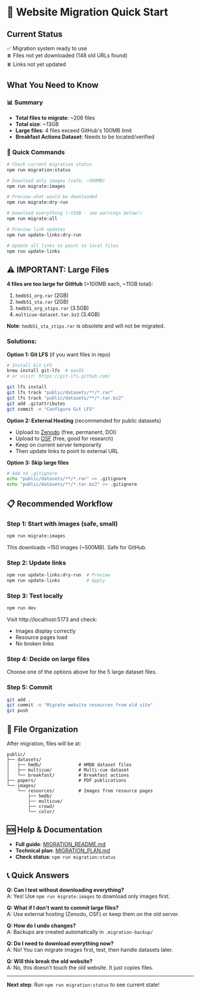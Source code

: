 # 🚀 Website Migration Quick Start

## Current Status
✅ Migration system ready to use  
⏸️ Files not yet downloaded (148 old URLs found)  
⏸️ Links not yet updated

## What You Need to Know

### 📊 Summary
- **Total files to migrate**: ~206 files
- **Total size**: ~13GB
- **Large files**: 4 files exceed GitHub's 100MB limit
- **Breakfast Actions Dataset**: Needs to be located/verified

### 🎯 Quick Commands

```bash
# Check current migration status
npm run migration:status

# Download only images (safe, ~500MB)
npm run migrate:images

# Preview what would be downloaded
npm run migrate:dry-run

# Download everything (~15GB - see warnings below!)
npm run migrate:all

# Preview link updates
npm run update-links:dry-run

# Update all links to point to local files
npm run update-links
```

## ⚠️ IMPORTANT: Large Files

**4 files are too large for GitHub** (>100MB each, ~11GB total):
1. `hmdb51_org.rar` (2GB)
2. `hmdb51_sta.rar` (2GB)
3. `hmdb51_org_stips.rar` (3.5GB)
4. `multicue-dataset.tar.bz2` (3.4GB)

**Note**: `hmdb51_sta_stips.rar` is obsolete and will not be migrated.

### Solutions:

**Option 1: Git LFS** (if you want files in repo)
```bash
# Install Git LFS
brew install git-lfs  # macOS
# or visit: https://git-lfs.github.com/

git lfs install
git lfs track "public/datasets/**/*.rar"
git lfs track "public/datasets/**/*.tar.bz2"
git add .gitattributes
git commit -m "Configure Git LFS"
```

**Option 2: External Hosting** (recommended for public datasets)
- Upload to [Zenodo](https://zenodo.org/) (free, permanent, DOI)
- Upload to [OSF](https://osf.io/) (free, good for research)
- Keep on current server temporarily
- Then update links to point to external URL

**Option 3: Skip large files**
```bash
# Add to .gitignore
echo "public/datasets/**/*.rar" >> .gitignore
echo "public/datasets/**/*.tar.bz2" >> .gitignore
```

## 📋 Recommended Workflow

### Step 1: Start with images (safe, small)
```bash
npm run migrate:images
```

This downloads ~150 images (~500MB). Safe for GitHub.

### Step 2: Update links
```bash
npm run update-links:dry-run  # Preview
npm run update-links          # Apply
```

### Step 3: Test locally
```bash
npm run dev
```

Visit http://localhost:5173 and check:
- Images display correctly
- Resource pages load
- No broken links

### Step 4: Decide on large files
Choose one of the options above for the 5 large dataset files.

### Step 5: Commit
```bash
git add .
git commit -m "Migrate website resources from old site"
git push
```

## 📁 File Organization

After migration, files will be at:

```
public/
├── datasets/
│   ├── hmdb/              # HMDB dataset files
│   ├── multicue/          # Multi-cue dataset
│   └── breakfast/         # Breakfast actions
├── papers/                # PDF publications
└── images/
    └── resources/         # Images from resource pages
        ├── hmdb/
        ├── multicue/
        ├── crowd/
        └── color/
```

## 🆘 Help & Documentation

- **Full guide**: [MIGRATION_README.md](MIGRATION_README.md)
- **Technical plan**: [MIGRATION_PLAN.md](MIGRATION_PLAN.md)
- **Check status**: `npm run migration:status`

## 📞 Quick Answers

**Q: Can I test without downloading everything?**  
A: Yes! Use `npm run migrate:images` to download only images first.

**Q: What if I don't want to commit large files?**  
A: Use external hosting (Zenodo, OSF) or keep them on the old server.

**Q: How do I undo changes?**  
A: Backups are created automatically in `.migration-backup/`

**Q: Do I need to download everything now?**  
A: No! You can migrate images first, test, then handle datasets later.

**Q: Will this break the old website?**  
A: No, this doesn't touch the old website. It just copies files.

---

**Next step**: Run `npm run migration:status` to see current state!

